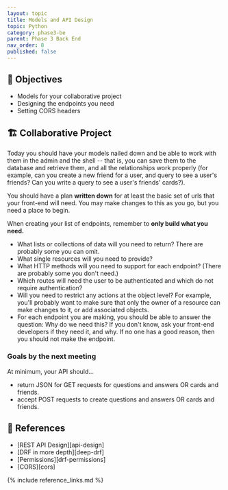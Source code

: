 ```yaml
---
layout: topic
title: Models and API Design
topic: Python
category: phase3-be
parent: Phase 3 Back End
nav_order: 8
published: false
---
```


## 🎯 Objectives

- Models for your collaborative project
- Designing the endpoints you need
- Setting CORS headers

## 🏗️ Collaborative Project

Today you should have your models nailed down and be able to work with them in the admin and the shell -- that is, you can save them to the database and retrieve them, and all the relationships work properly (for example, can you create a new friend for a user, and query to see a user's friends? Can you write a query to see a user's friends' cards?).

You should have a plan **written down** for at least the basic set of urls that your front-end will need. You may make changes to this as you go, but you need a place to begin.

When creating your list of endpoints, remember to **only build what you need.**

- What lists or collections of data will you need to return? There are probably some you can omit.
- What single resources will you need to provide?
- What HTTP methods will you need to support for each endpoint? (There are probably some you don't need.)
- Which routes will need the user to be authenticated and which do not require authentication?
- Will you need to restrict any actions at the object level? For example, you'll probably want to make sure that only the owner of a resource can make changes to it, or add associated objects.
- For each endpoint you are making, you should be able to answer the question: Why do we need this? If you don't know, ask your front-end developers if they need it, and why. If no one has a good reason, then you should not make the endpoint.

### Goals by the next meeting

At minimum, your API should...

- return JSON for GET requests for questions and answers OR cards and friends.
- accept POST requests to create questions and answers OR cards and friends.

## 🔖 References

- [REST API Design][api-design]
- [DRF in more depth][deep-drf]
- [Permissions][drf-permissions]
- [CORS][cors]

{% include reference_links.md %}
